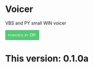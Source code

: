 # Voicer

VBS and PY small WIN voicer

[![N|Solid](https://raw.githubusercontent.com/DormantMan/KlgEdu/master/thumb.png)](https://dormantman.tilda.ws/)

# This version: 0.1.0a
